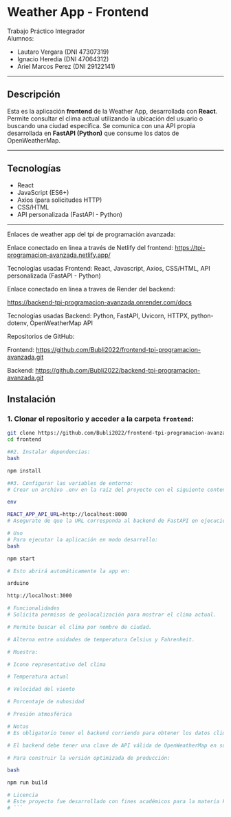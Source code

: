 # Weather App - Frontend

Trabajo Práctico Integrador  
Alumnos:

-  Lautaro Vergara (DNI 47307319)
-  Ignacio Heredia (DNI 47064312)
-  Ariel Marcos Perez (DNI 29122141)

---

## Descripción

Esta es la aplicación **frontend** de la Weather App, desarrollada con **React**. Permite consultar el clima actual utilizando la ubicación del usuario o buscando una ciudad específica. Se comunica con una API propia desarrollada en **FastAPI (Python)** que consume los datos de OpenWeatherMap.

---

## Tecnologías

-  React
-  JavaScript (ES6+)
-  Axios (para solicitudes HTTP)
-  CSS/HTML
-  API personalizada (FastAPI - Python)

---

Enlaces de weather app del tpi de programación avanzada:

Enlace conectado en linea a través de Netlify del frontend:
https://tpi-programacion-avanzada.netlify.app/

Tecnologías usadas Frontend: React, Javascript, Axios, CSS/HTML, API personalizada (FastAPI - Python)

Enlace conectado en linea a traves de Render del backend:

https://backend-tpi-programacion-avanzada.onrender.com/docs

Tecnologías usadas Backend: Python, FastAPI, Uvicorn, HTTPX, python-dotenv, OpenWeatherMap API

Repositorios de GitHub:

Frontend:
https://github.com/Bubli2022/frontend-tpi-programacion-avanzada.git

Backend:
https://github.com/Bubli2022/backend-tpi-programacion-avanzada.git

## Instalación

### 1. Clonar el repositorio y acceder a la carpeta `frontend`:

````bash
git clone https://github.com/Bubli2022/frontend-tpi-programacion-avanzada.git
cd frontend

##2. Instalar dependencias:
bash

npm install

##3. Configurar las variables de entorno:
# Crear un archivo .env en la raíz del proyecto con el siguiente contenido:

env

REACT_APP_API_URL=http://localhost:8000
# Asegurate de que la URL corresponda al backend de FastAPI en ejecución.

# Uso
# Para ejecutar la aplicación en modo desarrollo:
bash

npm start

# Esto abrirá automáticamente la app en:

arduino

http://localhost:3000

# Funcionalidades
# Solicita permisos de geolocalización para mostrar el clima actual.

# Permite buscar el clima por nombre de ciudad.

# Alterna entre unidades de temperatura Celsius y Fahrenheit.

# Muestra:

# Icono representativo del clima

# Temperatura actual

# Velocidad del viento

# Porcentaje de nubosidad

# Presión atmosférica

# Notas
# Es obligatorio tener el backend corriendo para obtener los datos climáticos.

# El backend debe tener una clave de API válida de OpenWeatherMap en su archivo .env.

# Para construir la versión optimizada de producción:

bash

npm run build

# Licencia
# Este proyecto fue desarrollado con fines académicos para la materia Programación Avanzada en la Universidad Nacional Almirante Brown.
# ```
````
